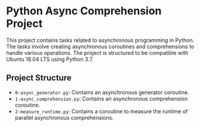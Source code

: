 # Python Async Comprehension Project

This project contains tasks related to asynchronous programming in Python. The tasks involve creating asynchronous coroutines and comprehensions to handle various operations. The project is structured to be compatible with Ubuntu 18.04 LTS using Python 3.7.

## Project Structure

- `0-async_generator.py`: Contains an asynchronous generator coroutine.
- `1-async_comprehension.py`: Contains an asynchronous comprehension coroutine.
- `2-measure_runtime.py`: Contains a coroutine to measure the runtime of parallel asynchronous comprehensions.

